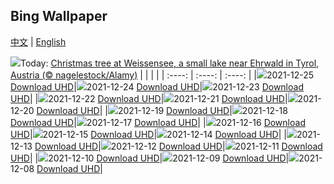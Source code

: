 ## Bing Wallpaper
[中文](README.md) | [English](README_en.md)

![](https://www.bing.com/th?id=OHR.Rauchnachte_EN-US1813952832_UHD.jpg&w=1000)Today: [Christmas tree at Weissensee, a small lake near Ehrwald in Tyrol, Austria (© nagelestock/Alamy)](https://www.bing.com/th?id=OHR.Rauchnachte_EN-US1813952832_UHD.jpg)
|      |      |      |
| :----: | :----: | :----: |
|![](https://www.bing.com/th?id=OHR.Rauchnachte_EN-US1813952832_UHD.jpg&rf=LaDigue_UHD.jpg&pid=hp&w=384&h=216&rs=1&c=4)2021-12-25 [Download UHD](https://www.bing.com/th?id=OHR.Rauchnachte_EN-US1813952832_UHD.jpg)|![](https://www.bing.com/th?id=OHR.ManitobaBears_EN-US1696173596_UHD.jpg&rf=LaDigue_UHD.jpg&pid=hp&w=384&h=216&rs=1&c=4)2021-12-24 [Download UHD](https://www.bing.com/th?id=OHR.ManitobaBears_EN-US1696173596_UHD.jpg)|![](https://www.bing.com/th?id=OHR.AnnecyFrance_EN-US1633083371_UHD.jpg&rf=LaDigue_UHD.jpg&pid=hp&w=384&h=216&rs=1&c=4)2021-12-23 [Download UHD](https://www.bing.com/th?id=OHR.AnnecyFrance_EN-US1633083371_UHD.jpg)|
|![](https://www.bing.com/th?id=OHR.SiberianSunset_EN-US1546434644_UHD.jpg&rf=LaDigue_UHD.jpg&pid=hp&w=384&h=216&rs=1&c=4)2021-12-22 [Download UHD](https://www.bing.com/th?id=OHR.SiberianSunset_EN-US1546434644_UHD.jpg)|![](https://www.bing.com/th?id=OHR.MinistryofFun_EN-US1476020471_UHD.jpg&rf=LaDigue_UHD.jpg&pid=hp&w=384&h=216&rs=1&c=4)2021-12-21 [Download UHD](https://www.bing.com/th?id=OHR.MinistryofFun_EN-US1476020471_UHD.jpg)|![](https://www.bing.com/th?id=OHR.AtigunPassAurora_EN-US1398930278_UHD.jpg&rf=LaDigue_UHD.jpg&pid=hp&w=384&h=216&rs=1&c=4)2021-12-20 [Download UHD](https://www.bing.com/th?id=OHR.AtigunPassAurora_EN-US1398930278_UHD.jpg)|
|![](https://www.bing.com/th?id=OHR.MoonBeforeYule_EN-US1324527438_UHD.jpg&rf=LaDigue_UHD.jpg&pid=hp&w=384&h=216&rs=1&c=4)2021-12-19 [Download UHD](https://www.bing.com/th?id=OHR.MoonBeforeYule_EN-US1324527438_UHD.jpg)|![](https://www.bing.com/th?id=OHR.XmasBeachHuts_EN-US1205413660_UHD.jpg&rf=LaDigue_UHD.jpg&pid=hp&w=384&h=216&rs=1&c=4)2021-12-18 [Download UHD](https://www.bing.com/th?id=OHR.XmasBeachHuts_EN-US1205413660_UHD.jpg)|![](https://www.bing.com/th?id=OHR.ENBNutcracker_EN-US0826373363_UHD.jpg&rf=LaDigue_UHD.jpg&pid=hp&w=384&h=216&rs=1&c=4)2021-12-17 [Download UHD](https://www.bing.com/th?id=OHR.ENBNutcracker_EN-US0826373363_UHD.jpg)|
|![](https://www.bing.com/th?id=OHR.SantaJusta_EN-US0729688469_UHD.jpg&rf=LaDigue_UHD.jpg&pid=hp&w=384&h=216&rs=1&c=4)2021-12-16 [Download UHD](https://www.bing.com/th?id=OHR.SantaJusta_EN-US0729688469_UHD.jpg)|![](https://www.bing.com/th?id=OHR.AmericanRobin_EN-US0648462541_UHD.jpg&rf=LaDigue_UHD.jpg&pid=hp&w=384&h=216&rs=1&c=4)2021-12-15 [Download UHD](https://www.bing.com/th?id=OHR.AmericanRobin_EN-US0648462541_UHD.jpg)|![](https://www.bing.com/th?id=OHR.ElPanecilloHill_EN-US0550689224_UHD.jpg&rf=LaDigue_UHD.jpg&pid=hp&w=384&h=216&rs=1&c=4)2021-12-14 [Download UHD](https://www.bing.com/th?id=OHR.ElPanecilloHill_EN-US0550689224_UHD.jpg)|
|![](https://www.bing.com/th?id=OHR.WickerCultivation_EN-US0445418085_UHD.jpg&rf=LaDigue_UHD.jpg&pid=hp&w=384&h=216&rs=1&c=4)2021-12-13 [Download UHD](https://www.bing.com/th?id=OHR.WickerCultivation_EN-US0445418085_UHD.jpg)|![](https://www.bing.com/th?id=OHR.ShadowEverest_EN-US0301475882_UHD.jpg&rf=LaDigue_UHD.jpg&pid=hp&w=384&h=216&rs=1&c=4)2021-12-12 [Download UHD](https://www.bing.com/th?id=OHR.ShadowEverest_EN-US0301475882_UHD.jpg)|![](https://www.bing.com/th?id=OHR.FoxDovrefjell_EN-US0110441003_UHD.jpg&rf=LaDigue_UHD.jpg&pid=hp&w=384&h=216&rs=1&c=4)2021-12-11 [Download UHD](https://www.bing.com/th?id=OHR.FoxDovrefjell_EN-US0110441003_UHD.jpg)|
|![](https://www.bing.com/th?id=OHR.GlowWormBMNP_EN-US9968994144_UHD.jpg&rf=LaDigue_UHD.jpg&pid=hp&w=384&h=216&rs=1&c=4)2021-12-10 [Download UHD](https://www.bing.com/th?id=OHR.GlowWormBMNP_EN-US9968994144_UHD.jpg)|![](https://www.bing.com/th?id=OHR.PFNPAZ_EN-US9883303055_UHD.jpg&rf=LaDigue_UHD.jpg&pid=hp&w=384&h=216&rs=1&c=4)2021-12-09 [Download UHD](https://www.bing.com/th?id=OHR.PFNPAZ_EN-US9883303055_UHD.jpg)|![](https://www.bing.com/th?id=OHR.USSBowfin_EN-US9736688640_UHD.jpg&rf=LaDigue_UHD.jpg&pid=hp&w=384&h=216&rs=1&c=4)2021-12-08 [Download UHD](https://www.bing.com/th?id=OHR.USSBowfin_EN-US9736688640_UHD.jpg)|
